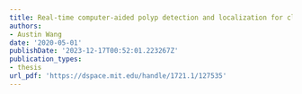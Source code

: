 ```yaml
---
title: Real-time computer-aided polyp detection and localization for clinical applications
authors:
- Austin Wang
date: '2020-05-01'
publishDate: '2023-12-17T00:52:01.223267Z'
publication_types:
- thesis
url_pdf: 'https://dspace.mit.edu/handle/1721.1/127535'
---
```

